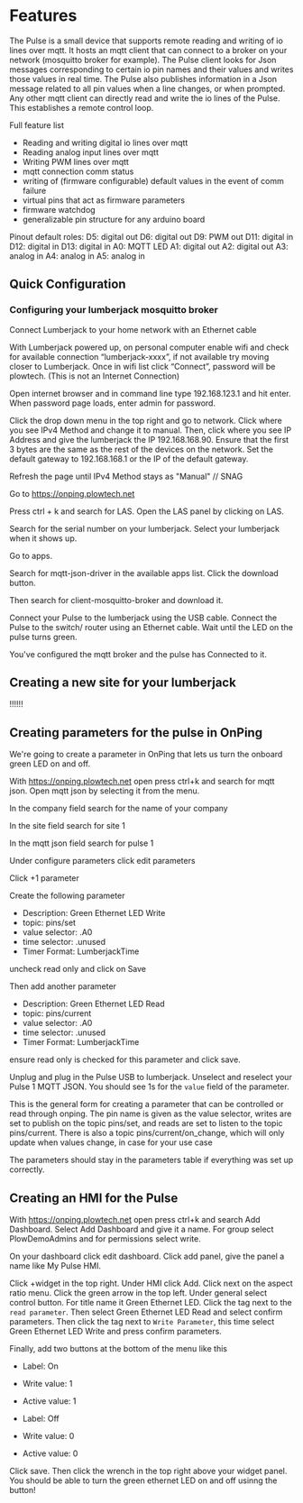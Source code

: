 <h1> Features </h1>

The Pulse is a small device that supports remote reading and writing of io lines over mqtt. It hosts an mqtt client that can connect to a broker on your network (mosquitto broker for example). The Pulse client looks for Json messages corresponding to certain io pin names and their values and writes those values in real time. The Pulse also publishes information in a Json message related to all pin values when a line changes, or when prompted. Any other mqtt client can directly read and write the io lines of the Pulse. This establishes a remote control loop.

Full feature list
* Reading and writing digital io lines over mqtt
* Reading analog input lines over mqtt
* Writing PWM lines over mqtt
* mqtt connection comm status
* writing of (firmware configurable) default values in the event of comm failure
* virtual pins that act as firmware parameters 
* firmware watchdog
* generalizable pin structure for any arduino board

Pinout default roles:
D5: digital out
D6: digital out
D9: PWM out
D11: digital in
D12: digital in
D13: digital in
A0: MQTT LED
A1: digital out
A2: digital out
A3: analog in
A4: analog in
A5: analog in


<h2> Quick Configuration </h2>

<h3>Configuring your lumberjack mosquitto broker</h3>

Connect Lumberjack to your home network with an Ethernet cable

With Lumberjack powered up, on personal computer enable wifi and check for available connection “lumberjack-xxxx”, if not available try moving closer to Lumberjack. Once in wifi list click “Connect”, password will be plowtech. (This is not an Internet Connection) 

Open internet browser and in command line type 192.168.123.1 and hit enter. When password page loads, enter admin for password.

Click the drop down menu in the top right and go to network. Click where you see IPv4 Method and change it to manual. Then, click where you see IP Address and give the lumberjack the IP 192.168.168.90. Ensure that the first 3 bytes are the same as the rest of the devices on the network. Set the default gateway to 192.168.168.1 or the IP of the default gateway.

Refresh the page until IPv4 Method stays as "Manual" // SNAG

Go to https://onping.plowtech.net

Press ctrl + k and search for LAS. Open the LAS panel by clicking on LAS.

Search for the serial number on your lumberjack. Select your lumberjack when it shows up.

Go to apps.

Search for mqtt-json-driver in the available apps list. Click the download button.

Then search for client-mosquitto-broker and download it.

Connect your Pulse to the lumberjack using the USB cable. Connect the Pulse to the switch/ router using an Ethernet cable. Wait until the LED on the pulse turns green.

You've configured the mqtt broker and the pulse has Connected to it.

<h2> Creating a new site for your lumberjack </h2>!!!!!!

<h2> Creating parameters for the pulse in OnPing </h2>

We're going to create a parameter in OnPing that lets us turn the onboard green LED on and off.

With https://onping.plowtech.net open press ctrl+k and search for mqtt json. Open mqtt json by selecting it from the menu.

In the company field search for the name of your company

In the site field search for site 1 

In the mqtt json field search for pulse 1

Under configure parameters click edit parameters

Click +1 parameter

Create the following parameter
* Description: Green Ethernet LED Write
* topic: pins/set
* value selector: .A0
* time selector: .unused
* Timer Format: LumberjackTime

uncheck read only and click on Save

Then add another parameter
* Description: Green Ethernet LED Read
* topic: pins/current
* value selector: .A0
* time selector: .unused
* Timer Format: LumberjackTime

ensure read only is checked for this parameter and click save.

Unplug and plug in the Pulse USB to lumberjack. Unselect and reselect your Pulse 1 MQTT JSON. You should see 1s for the `value` field of the parameter.

This is the general form for creating a parameter that can be controlled or read through onping. The pin name is given as the value selector, writes are set to publish on the topic pins/set, and reads are set to listen to the topic pins/current. There is also a topic pins/current/on_change, which will only update when values change, in case for your use case 

The parameters should stay in the parameters table if everything was set up correctly.

<h2> Creating an HMI for the Pulse </h3>

With https://onping.plowtech.net open press ctrl+k and search Add Dashboard. Select Add Dashboard and give it a name. For group select PlowDemoAdmins and for permissions select write.

On your dashboard click edit dashboard. Click add panel, give the panel a name like My Pulse HMI. 

Click +widget in the top right. Under HMI click Add. Click next on the aspect ratio menu. Click the green arrow in the top left. Under general select control button. For title name it Green Ethernet LED. Click the tag next to the `read parameter`. Then select Green Ethernet LED Read and select confirm parameters. Then click the tag next to `Write Parameter`, this time select Green Ethernet LED Write and press confirm parameters. 


Finally, add two buttons at the bottom of the menu like this

* Label: On
* Write value: 1
* Active value: 1

* Label: Off
* Write value: 0
* Active value: 0

Click save. Then click the wrench in the top right above your widget panel. You should be able to turn the green ethernet LED on and off usinng the button!
